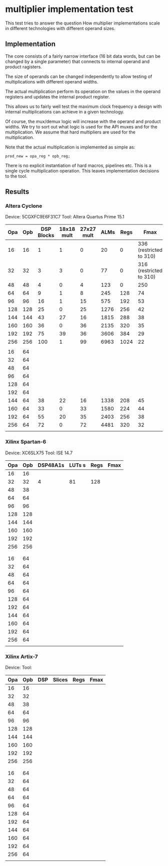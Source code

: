 # multiplier implementation test #
This test tries to answer the question How multiplier implementations
scale in different technologies with different operand sizes.

## Implementation ##
The core consists of a fairly narrow interface (16 bit data words, but
can be changed by a single parameter) that connects to internal operand
and product ragisters.

The size of operands can be changed independently to allow testing of
multiplications with different operand widths.

The actual multiplication perform its operation on the values in the
operand registers and updates the internal product register.

This allows us to fairly well test the maximum clock frequency a design
with internal multiplications can achieve in a given technology.

Of course, the mux/demux logic will increase with the operand and product
widths. We try to sort out what logic is used for the API muxes and for
the multiplication. We assume that hard multipliers are used for the
multiplication.


Note that the actual multiplication is implemented as simple as:

    prod_new = opa_reg * opb_reg;

There is no explicit instantiation of hard macros, pipelines etc. This
is a single cycle multiplication operation. This leaves implementation
decisions to the tool.


## Results ##
### Altera Cyclone ###

Device: 5CGXFC9E6F31C7
Tool: Altera Quartus Prime 15.1

| Opa | Opb | DSP Blocks | 18x18 mult | 27x27 mult | ALMs | Regs | Fmax                  |
|-----|-----|------------|------------|------------|------|------|-----------------------|
|16   |16   |1           |1           |0           |20    |0     |336 (restricted to 310)|
|32   |32   |3           |3           |0           |77    |0     |316 (restricted to 310)|
|48   |48   |4           |0           |4           |123   |0     |250                    |
|64   |64   |9           |1           |8           |245   |128   |74                     |
|96   |96   |16          |1           |15          |575   |192   |53                     |
|128  |128  |25          |0           |25          |1276  |256   |42                     |
|144  |144  |43          |27          |16          |1815  |288   |38                     |
|160  |160  |36          |0           |36          |2135  |320   |35                     |
|192  |192  |75          |39          |36          |3606  |384   |29                     |
|256  |256  |100         |1           |99          |6963  |1024  |22                     |
|     |     |            |            |            |      |      |                       |
|16   |64   |            |            |            |      |      |                       |
|32   |64   |            |            |            |      |      |                       |
|48   |64   |            |            |            |      |      |                       |
|96   |64   |            |            |            |      |      |                       |
|128  |64   |            |            |            |      |      |                       |
|192  |64   |            |            |            |      |      |                       |
|144  |64   |38          |22          |16          |1338  |208   |45                     |
|160  |64   |33          |0           |33          |1580  |224   |44                     |
|192  |64   |55          |20          |35          |2403  |256   |38                     |
|256  |64   |72          |0           |72          |4481  |320   |32                     |
|     |     |            |            |            |      |      |                       |


### Xilinx Spartan-6 ###

Device: XC6SLX75
Tool: ISE 14.7

| Opa | Opb | DSP48A1s    | LUTs s | Regs | Fmax |
|-----|-----|-------------|--------|------|------|
|16   |16   |             |        |      |      |
|32   |32   | 4           | 81     | 128  |      |
|48   |38   |             |        |      |      |
|64   |64   |             |        |      |      |
|96   |96   |             |        |      |      |
|128  |128  |             |        |      |      |
|144  |144  |             |        |      |      |
|160  |160  |             |        |      |      |
|192  |192  |             |        |      |      |
|256  |256  |             |        |      |      |
|     |     |             |        |      |      |
|     |     |             |        |      |      |
|16   |64   |             |        |      |      |
|32   |64   |             |        |      |      |
|48   |64   |             |        |      |      |
|64   |64   |             |        |      |      |
|96   |64   |             |        |      |      |
|128  |64   |             |        |      |      |
|192  |64   |             |        |      |      |
|144  |64   |             |        |      |      |
|160  |64   |             |        |      |      |
|192  |64   |             |        |      |      |
|256  |64   |             |        |      |      |
|     |     |             |        |      |      |


### Xilinx Artix-7 ###

Device:
Tool:

| Opa | Opb | DSP         | Slices | Regs | Fmax |
|-----|-----|-------------|--------|------|------|
|16   |16   |             |        |      |      |
|32   |32   |             |        |      |      |
|48   |38   |             |        |      |      |
|64   |64   |             |        |      |      |
|96   |96   |             |        |      |      |
|128  |128  |             |        |      |      |
|144  |144  |             |        |      |      |
|160  |160  |             |        |      |      |
|192  |192  |             |        |      |      |
|256  |256  |             |        |      |      |
|     |     |             |        |      |      |
|     |     |             |        |      |      |
|16   |64   |             |        |      |      |
|32   |64   |             |        |      |      |
|48   |64   |             |        |      |      |
|64   |64   |             |        |      |      |
|96   |64   |             |        |      |      |
|128  |64   |             |        |      |      |
|192  |64   |             |        |      |      |
|144  |64   |             |        |      |      |
|160  |64   |             |        |      |      |
|192  |64   |             |        |      |      |
|256  |64   |             |        |      |      |
|     |     |             |        |      |      |
